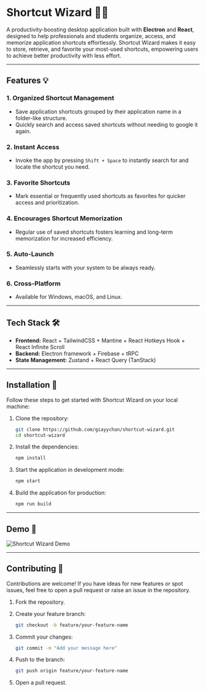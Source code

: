 # Shortcut Wizard 🧙‍♀️

A productivity-boosting desktop application built with **Electron** and **React**, designed to help professionals and students organize, access, and memorize application shortcuts effortlessly. Shortcut Wizard makes it easy to store, retrieve, and favorite your most-used shortcuts, empowering users to achieve better productivity with less effort.

---

## Features 💡

### 1. **Organized Shortcut Management**

- Save application shortcuts grouped by their application name in a folder-like structure.
- Quickly search and access saved shortcuts without needing to google it again.

### 2. **Instant Access**

- Invoke the app by pressing `Shift + Space` to instantly search for and locate the shortcut you need.

### 3. **Favorite Shortcuts**

- Mark essential or frequently used shortcuts as favorites for quicker access and prioritization.

### 4. **Encourages Shortcut Memorization**

- Regular use of saved shortcuts fosters learning and long-term memorization for increased efficiency.

### 5. **Auto-Launch**

- Seamlessly starts with your system to be always ready.

### 6. **Cross-Platform**

- Available for Windows, macOS, and Linux.

---

## Tech Stack 🛠️

- **Frontend:** React + TailwindCSS + Mantine + React Hotkeys Hook + React Infinite Scroll
- **Backend:** Electron framework + Firebase + tRPC
- **State Management:** Zustand + React Query (TanStack)

---

## Installation 🔧

Follow these steps to get started with Shortcut Wizard on your local machine:

1. Clone the repository:

   ```bash
   git clone https://github.com/giayychan/shortcut-wizard.git
   cd shortcut-wizard
   ```

2. Install the dependencies:

   ```bash
   npm install
   ```

3. Start the application in development mode:

   ```bash
   npm start
   ```

4. Build the application for production:

   ```bash
   npm run build
   ```

---

## Demo 📸

![Shortcut Wizard Demo](https://s13.gifyu.com/images/SeZn8.gif)

---

## Contributing 🤝

Contributions are welcome! If you have ideas for new features or spot issues, feel free to open a pull request or raise an issue in the repository.

1. Fork the repository.
2. Create your feature branch:

   ```bash
   git checkout -b feature/your-feature-name
   ```

3. Commit your changes:

   ```bash
   git commit -m "Add your message here"
   ```

4. Push to the branch:

   ```bash
   git push origin feature/your-feature-name
   ```

5. Open a pull request.
